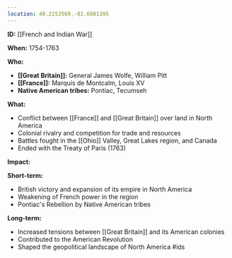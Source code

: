 ```yaml
---
location: 40.2253569,-82.6881395
---
```

**ID:** [[French and Indian War]]

**When:** 1754-1763

**Who:**

* **[[Great Britain]]:** General James Wolfe, William Pitt
* **[[France]]:** Marquis de Montcalm, Louis XV
* **Native American tribes:** Pontiac, Tecumseh

**What:**

* Conflict between [[France]] and [[Great Britain]] over land in North America
* Colonial rivalry and competition for trade and resources
* Battles fought in the [[Ohio]] Valley, Great Lakes region, and Canada
* Ended with the Treaty of Paris (1763)

**Impact:**

**Short-term:**

* British victory and expansion of its empire in North America
* Weakening of French power in the region
* Pontiac's Rebellion by Native American tribes

**Long-term:**

* Increased tensions between [[Great Britain]] and its American colonies
* Contributed to the American Revolution
* Shaped the geopolitical landscape of North America
#ids